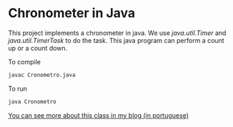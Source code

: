 # Chronometer in Java


This project implements a chronometer in java.
We use *java.util.Timer* and *java.util.TimerTask* to do the task.
This java program can perform a count up or a count down.

To compile

```bash
javac Cronometro.java
```

To run

```bash
java Cronometro
```


[You can see more about this class in my blog (in portuguese)](http://h3dema.blogspot.com.br/2013/04/cronometro-em-java.html)
